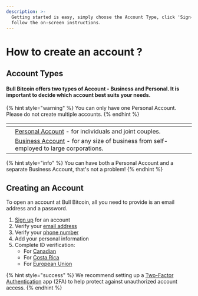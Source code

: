 ```yaml
---
description: >-
  Getting started is easy, simply choose the Account Type, click 'Sign-Up' and
  follow the on-screen instructions.
---
```


# How to create an account ?

## Account Types

#### Bull Bitcoin offers two types of Account - Business and Personal. It is important to decide which account best suits your needs.&#x20;

{% hint style="warning" %}
You can only have one Personal Account. Please do not create multiple accounts.
{% endhint %}

<table data-view="cards"><thead><tr><th></th><th></th><th></th></tr></thead><tbody><tr><td></td><td><a href="../../../en/how-to-get-started/how-to-create-an-account/sign-up.md">Personal Account</a> -  for individuals and joint couples. </td><td></td></tr><tr><td></td><td><a href="../../../en/how-to-get-started/how-to-create-an-account/business-accounts.md">Business Account</a> - for any size of business from self-employed to large corporations.</td><td></td></tr></tbody></table>

{% hint style="info" %}
You can  have both a Personal Account and a separate Business Account, that's not a problem!
{% endhint %}

## Creating an Account

To open an account at Bull Bitcoin, all you need to provide is an email address and a password.&#x20;

1. [Sign up](../../../en/how-to-get-started/how-to-create-an-account/sign-up.md) for an account
2. Verify your [email address](../../../en/how-to-get-verified/verification-basics/2.-limited/email-verification.md)
3. Verify your [phone number](../../../en/how-to-get-verified/verification-basics/2.-limited/phone-verification.md)
4. Add your personal information
5. Complete ID verification:
   * For [Canadian](../../../en/how-to-get-verified/limits/canada.md)
   * For [Costa Rica](../../../en/how-to-get-verified/limits/costa-rica.md)
   * For [European Union](../../../en/how-to-get-verified/limits/european-union.md)



{% hint style="success" %}
We recommend setting up a [Two-Factor Authentication](../../../en/how-to-get-started/how-to-create-an-account/account-security/two-factor-authentication.md) app (2FA) to help protect against unauthorized account access.
{% endhint %}
